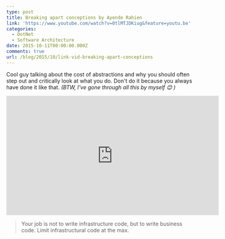 ```yaml
---
type: post
title: Breaking apart conceptions by Ayende Rahien
link: 'https://www.youtube.com/watch?v=0tlMTJDKiug&feature=youtu.be'
categories:
  - DotNet
  - Software Architecture
date: 2015-10-11T00:00:00.000Z
comments: true
url: /blog/2015/10/link-vid-breaking-apart-conceptions
---
```

Cool guy talking about the cost of abstractions and why you should often step out and critically look at what you do. Don't do it because you always have done it like that. _(BTW, I've gone through all this by myself :blush: )_

<iframe width="560" height="315" src="https://www.youtube.com/embed/0tlMTJDKiug" frameborder="0" allowfullscreen="allowfullscreen"> </iframe>

> Your job is not to write infrastructure code, but to write business code. Limit infrastructural code at the max.
